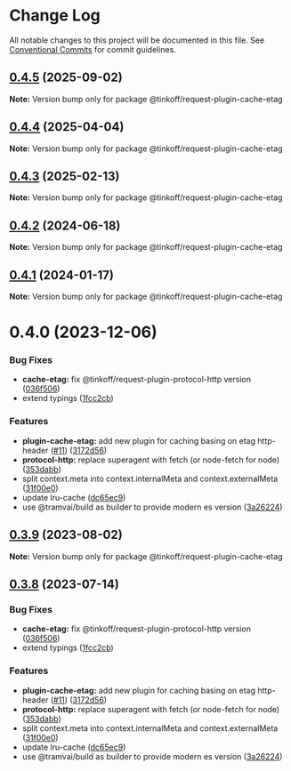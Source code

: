# Change Log

All notable changes to this project will be documented in this file.
See [Conventional Commits](https://conventionalcommits.org) for commit guidelines.

## [0.4.5](https://github.com/tramvaijs/request/compare/@tinkoff/request-plugin-cache-etag@0.4.4...@tinkoff/request-plugin-cache-etag@0.4.5) (2025-09-02)

**Note:** Version bump only for package @tinkoff/request-plugin-cache-etag





## [0.4.4](https://github.com/tramvaijs/request/compare/@tinkoff/request-plugin-cache-etag@0.4.3...@tinkoff/request-plugin-cache-etag@0.4.4) (2025-04-04)

**Note:** Version bump only for package @tinkoff/request-plugin-cache-etag





## [0.4.3](https://github.com/tramvaijs/request/compare/@tinkoff/request-plugin-cache-etag@0.4.2...@tinkoff/request-plugin-cache-etag@0.4.3) (2025-02-13)

**Note:** Version bump only for package @tinkoff/request-plugin-cache-etag





## [0.4.2](https://github.com/tramvaijs/request/compare/@tinkoff/request-plugin-cache-etag@0.4.1...@tinkoff/request-plugin-cache-etag@0.4.2) (2024-06-18)

**Note:** Version bump only for package @tinkoff/request-plugin-cache-etag





## [0.4.1](https://github.com/tramvaijs/request/compare/@tinkoff/request-plugin-cache-etag@0.4.0...@tinkoff/request-plugin-cache-etag@0.4.1) (2024-01-17)

**Note:** Version bump only for package @tinkoff/request-plugin-cache-etag





# 0.4.0 (2023-12-06)


### Bug Fixes

* **cache-etag:** fix @tinkoff/request-plugin-protocol-http version ([036f506](https://github.com/tramvaijs/request/commit/036f506d9c5948aa89091a9034e9ba1575957187))
* extend typings ([1fcc2cb](https://github.com/tramvaijs/request/commit/1fcc2cb32597b10d788de36303507e385042fc96))


### Features

* **plugin-cache-etag:** add new plugin for caching basing on etag http-header ([#11](https://github.com/tramvaijs/request/issues/11)) ([3172d56](https://github.com/tramvaijs/request/commit/3172d56f9d36c8999d8984a004e8567d7d02cf6c))
* **protocol-http:** replace superagent with fetch (or node-fetch for node) ([353dabb](https://github.com/tramvaijs/request/commit/353dabbffebe18060f62ff2527353137e4b63a8f))
* split context.meta into context.internalMeta and context.externalMeta ([31f00e0](https://github.com/tramvaijs/request/commit/31f00e0ae14767f213a67eb2df349c9f75adcfe7))
* update lru-cache ([dc65ec9](https://github.com/tramvaijs/request/commit/dc65ec92fb185b0100d5a87f4aecadc39f2a9cd5))
* use @tramvai/build as builder to provide modern es version ([3a26224](https://github.com/tramvaijs/request/commit/3a26224221d4fc073938cf32c2f147515620c28e))





## [0.3.9](https://github.com/Tinkoff/tinkoff-request/compare/@tinkoff/request-plugin-cache-etag@0.3.8...@tinkoff/request-plugin-cache-etag@0.3.9) (2023-08-02)

**Note:** Version bump only for package @tinkoff/request-plugin-cache-etag





## [0.3.8](https://github.com/Tinkoff/tinkoff-request/compare/@tinkoff/request-plugin-cache-etag@0.3.8...@tinkoff/request-plugin-cache-etag@0.3.8) (2023-07-14)


### Bug Fixes

* **cache-etag:** fix @tinkoff/request-plugin-protocol-http version ([036f506](https://github.com/Tinkoff/tinkoff-request/commit/036f506d9c5948aa89091a9034e9ba1575957187))
* extend typings ([1fcc2cb](https://github.com/Tinkoff/tinkoff-request/commit/1fcc2cb32597b10d788de36303507e385042fc96))


### Features

* **plugin-cache-etag:** add new plugin for caching basing on etag http-header ([#11](https://github.com/Tinkoff/tinkoff-request/issues/11)) ([3172d56](https://github.com/Tinkoff/tinkoff-request/commit/3172d56f9d36c8999d8984a004e8567d7d02cf6c))
* **protocol-http:** replace superagent with fetch (or node-fetch for node) ([353dabb](https://github.com/Tinkoff/tinkoff-request/commit/353dabbffebe18060f62ff2527353137e4b63a8f))
* split context.meta into context.internalMeta and context.externalMeta ([31f00e0](https://github.com/Tinkoff/tinkoff-request/commit/31f00e0ae14767f213a67eb2df349c9f75adcfe7))
* update lru-cache ([dc65ec9](https://github.com/Tinkoff/tinkoff-request/commit/dc65ec92fb185b0100d5a87f4aecadc39f2a9cd5))
* use @tramvai/build as builder to provide modern es version ([3a26224](https://github.com/Tinkoff/tinkoff-request/commit/3a26224221d4fc073938cf32c2f147515620c28e))
